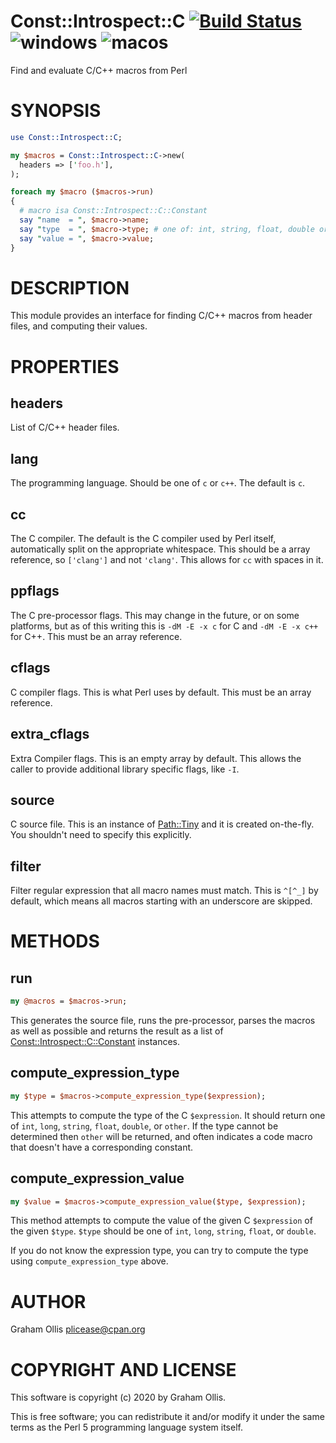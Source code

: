 # Const::Introspect::C [![Build Status](https://travis-ci.org/PerlFFI/Const-Introspect-C.svg)](http://travis-ci.org/PerlFFI/Const-Introspect-C) ![windows](https://github.com/PerlFFI/Const-Introspect-C/workflows/windows/badge.svg) ![macos](https://github.com/PerlFFI/Const-Introspect-C/workflows/macos/badge.svg)

Find and evaluate C/C++ macros from Perl

# SYNOPSIS

```perl
use Const::Introspect::C;

my $macros = Const::Introspect::C->new(
  headers => ['foo.h'],
);

foreach my $macro ($macros->run)
{
  # macro isa Const::Introspect::C::Constant
  say "name  = ", $macro->name;
  say "type  = ", $macro->type; # one of: int, string, float, double or "other"
  say "value = ", $macro->value;
}
```

# DESCRIPTION

This module provides an interface for finding C/C++ macros from header files, and
computing their values.

# PROPERTIES

## headers

List of C/C++ header files.

## lang

The programming language.  Should be one of `c` or `c++`.  The default is `c`.

## cc

The C compiler.  The default is the C compiler used by Perl itself,
automatically split on the appropriate whitespace.
This should be a array reference, so `['clang']` and not `'clang'`.
This allows for `cc` with spaces in it.

## ppflags

The C pre-processor flags.  This may change in the future, or on some platforms, but as of
this writing this is `-dM -E -x c` for C and `-dM -E -x c++` for C++.  This must be an
array reference.

## cflags

C compiler flags.  This is what Perl uses by default.  This must be an array reference.

## extra\_cflags

Extra Compiler flags.  This is an empty array by default.  This allows the caller to provide additional
library specific flags, like `-I`.

## source

C source file.  This is an instance of [Path::Tiny](https://metacpan.org/pod/Path::Tiny) and it is created on-the-fly.  You shouldn't
need to specify this explicitly.

## filter

Filter regular expression that all macro names must match.  This is `^[^_]` by default, which means
all macros starting with an underscore are skipped.

# METHODS

## run

```perl
my @macros = $macros->run;
```

This generates the source file, runs the pre-processor, parses the macros as well as possible and
returns the result as a list of [Const::Introspect::C::Constant](https://metacpan.org/pod/Const::Introspect::C::Constant) instances.

## compute\_expression\_type

```perl
my $type = $macros->compute_expression_type($expression);
```

This attempts to compute the type of the C `$expression`.  It should
return one of `int`, `long`, `string`, `float`, `double`, or `other`.
If the type cannot be determined then `other` will be returned, and
often indicates a code macro that doesn't have a  corresponding
constant.

## compute\_expression\_value

```perl
my $value = $macros->compute_expression_value($type, $expression);
```

This method attempts to compute the value of the given C `$expression` of
the given `$type`.  `$type` should be one of  `int`, `long`, `string`,
`float`, or `double`.

If you do not know the expression type, you can try to compute the type
using `compute_expression_type` above.

# AUTHOR

Graham Ollis <plicease@cpan.org>

# COPYRIGHT AND LICENSE

This software is copyright (c) 2020 by Graham Ollis.

This is free software; you can redistribute it and/or modify it under
the same terms as the Perl 5 programming language system itself.
